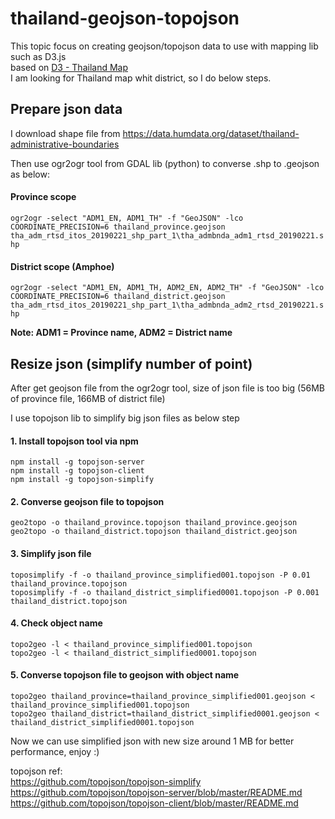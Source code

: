 # thailand-geojson-topojson
This topic focus on creating geojson/topojson data to use with mapping lib such as D3.js</br>
based on [D3 - Thailand Map](http://bl.ocks.org/adkdev/fe15a54ad3748c72e059475e3f43d462)</br>
I am looking for Thailand map whit district, so I do below steps.

## Prepare json data
I download shape file from https://data.humdata.org/dataset/thailand-administrative-boundaries

Then use ogr2ogr tool from GDAL lib (python) to converse .shp to .geojson as below:

#### Province scope
`ogr2ogr -select "ADM1_EN, ADM1_TH" -f "GeoJSON" -lco COORDINATE_PRECISION=6 thailand_province.geojson tha_adm_rtsd_itos_20190221_shp_part_1\tha_admbnda_adm1_rtsd_20190221.shp`

#### District scope (Amphoe)
`ogr2ogr -select "ADM1_EN, ADM1_TH, ADM2_EN, ADM2_TH" -f "GeoJSON" -lco COORDINATE_PRECISION=6 thailand_district.geojson tha_adm_rtsd_itos_20190221_shp_part_1\tha_admbnda_adm2_rtsd_20190221.shp`

<b>Note: ADM1 = Province name, ADM2 = District name</b>

## Resize json (simplify number of point)
After get geojson file from the ogr2ogr tool, size of json file is too big (56MB of province file, 166MB of district file)

I use topojson lib to simplify big json files as below step
#### 1. Install topojson tool via npm
`npm install -g topojson-server` </br>
`npm install -g topojson-client` </br>
`npm install -g topojson-simplify`

#### 2. Converse geojson file to topojson
`geo2topo -o thailand_province.topojson thailand_province.geojson`</br>
`geo2topo -o thailand_district.topojson thailand_district.geojson`

#### 3. Simplify json file
`toposimplify -f -o thailand_province_simplified001.topojson -P 0.01 thailand_province.topojson`</br>
`toposimplify -f -o thailand_district_simplified0001.topojson -P 0.001 thailand_district.topojson`

#### 4. Check object name
`topo2geo -l < thailand_province_simplified001.topojson`</br>
`topo2geo -l < thailand_district_simplified0001.topojson`

#### 5. Converse topojson file to geojson with object name
`topo2geo thailand_province=thailand_province_simplified001.geojson < thailand_province_simplified001.topojson`</br>
`topo2geo thailand_district=thailand_district_simplified0001.geojson < thailand_district_simplified0001.topojson`

Now we can use simplified json with new size around 1 MB for better performance, enjoy :)

topojson ref:
</br>https://github.com/topojson/topojson-simplify
</br>https://github.com/topojson/topojson-server/blob/master/README.md
</br>https://github.com/topojson/topojson-client/blob/master/README.md
